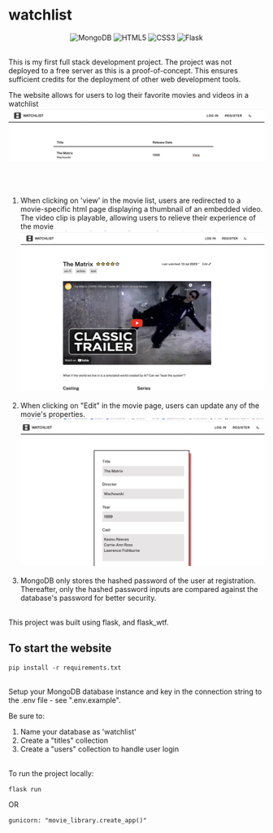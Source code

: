 # watchlist
<div align="center">

![MongoDB](https://img.shields.io/badge/MongoDB-%234ea94b.svg?style=for-the-badge&logo=mongodb&logoColor=white)
![HTML5](https://img.shields.io/badge/html5-%23E34F26.svg?style=for-the-badge&logo=html5&logoColor=white)
![CSS3](https://img.shields.io/badge/css3-%231572B6.svg?style=for-the-badge&logo=css3&logoColor=white)
![Flask](https://img.shields.io/badge/flask-%23000.svg?style=for-the-badge&logo=flask&logoColor=white)

</div>

<br>
This is my first full stack development project. The project was not deployed to a free server as this is a proof-of-concept. This ensures sufficient credits for the deployment of other web development tools. <br>

The website allows for users to log their favorite movies and videos in a watchlist
<img title="home" src="./imgs/home.png"><br><br><br><br>

1. When clicking on 'view' in the movie list, users are redirected to a movie-specific html page displaying a thumbnail of an embedded video. The video clip is playable, allowing users to relieve their experience of the movie
<img title="play" src="./imgs/movie.png"><br><br>
2. When clicking on "Edit" in the movie page, users can update any of the movie's properties.
<img title="Edit" src="./imgs/edit.png"><br><br> 
3. MongoDB only stores the hashed password of the user at registration. Thereafter, only the hashed password inputs are compared against the database's password for better security.

<br>
This project was built using flask, and flask_wtf.

## To start the website
```
pip install -r requirements.txt
```

<br>
Setup your MongoDB database instance and key in the connection string to the .env file - see ".env.example". 

Be sure to:
1. Name your database as 'watchlist'
2. Create a "titles" collection
3. Create a "users" collection to handle user login

<br>
To run the project locally:

```
flask run
```

OR

```
gunicorn: "movie_library.create_app()"
```